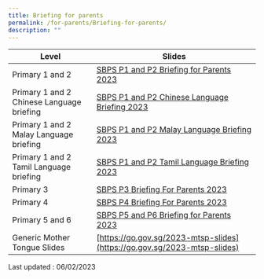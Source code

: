 ```yaml
---
title: Briefing for parents
permalink: /for-parents/Briefing-for-parents/
description: ""
---
```

| Level | Slides | 
| -------- | -------- | 
| Primary 1 and 2 | [SBPS P1 and P2 Briefing for Parents 2023](/files/SBPS%20P1%20and%20P2%20Briefing%20for%20Parents%202023.pdf)|
| Primary 1 and 2 Chinese Language briefing |[SBPS P1 and P2 Chinese Language Briefing 2023](/files/SBPS%20P1%20and%20P2%20Chinese%20Language%20Briefing%202023.pdf) |
| Primary 1 and 2 Malay Language briefing | [SBPS P1 and P2 Malay Language Briefing 2023](/files/SBPS%20P1%20and%20P2%20Malay%20Language%20Briefing%202023.pdf)|
|  Primary 1 and 2 Tamil Language briefing | [SBPS P1 and P2 Tamil Language Briefing 2023](/files/SBPS%20P1%20and%20P2%20Tamil%20Language%20Briefing%202023.pdf)|
| Primary 3 |[SBPS P3 Briefing For Parents 2023](/files/SBPS%20P3%20Briefing%20For%20Parents%202023.pdf) |
| Primary 4 |[SBPS P4 Briefing For Parents 2023](/files/SBPS%20P4%20Briefing%20For%20Parents%202023.pdf) |
Primary 5 and 6 | [SBPS P5 and P6 Briefing for Parents 2023](/files/SBPS%20P5%20and%20P6%20Briefing%20for%20Parents%202023.pdf) |
| Generic Mother Tongue Slides      | [https://go.gov.sg/2023-mtsp-slides](https://go.gov.sg/2023-mtsp-slides)     | 






Last updated : 06/02/2023